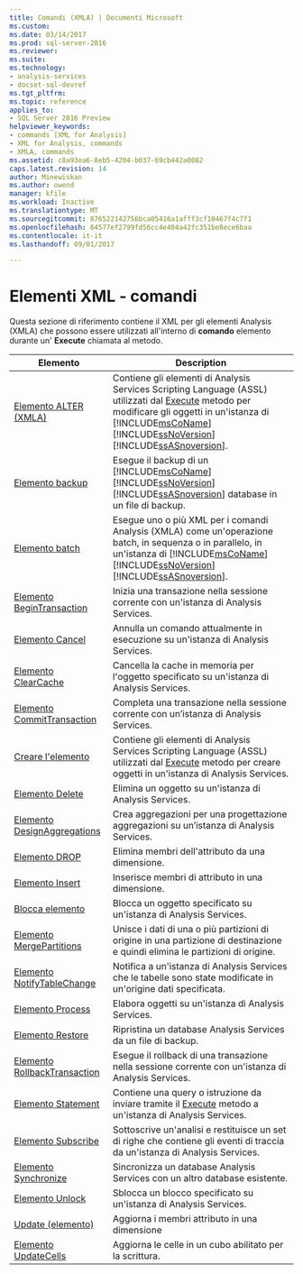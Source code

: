 ```yaml
---
title: Comandi (XMLA) | Documenti Microsoft
ms.custom: 
ms.date: 03/14/2017
ms.prod: sql-server-2016
ms.reviewer: 
ms.suite: 
ms.technology:
- analysis-services
- docset-sql-devref
ms.tgt_pltfrm: 
ms.topic: reference
applies_to:
- SQL Server 2016 Preview
helpviewer_keywords:
- commands [XML for Analysis]
- XML for Analysis, commands
- XMLA, commands
ms.assetid: c8a93ea6-8eb5-4204-b037-69cb442a0082
caps.latest.revision: 14
author: Minewiskan
ms.author: owend
manager: kfile
ms.workload: Inactive
ms.translationtype: MT
ms.sourcegitcommit: 876522142756bca05416a1afff3cf10467f4c7f1
ms.openlocfilehash: 64577ef2799fd56cc4e404a42fc351be8ece6baa
ms.contentlocale: it-it
ms.lasthandoff: 09/01/2017

---
```

# <a name="xml-elements---commands"></a>Elementi XML - comandi
  Questa sezione di riferimento contiene il XML per gli elementi Analysis (XMLA) che possono essere utilizzati all'interno di **comando** elemento durante un' **Execute** chiamata al metodo.  
  
|Elemento|Description|  
|-------------|-----------------|  
|[Elemento ALTER (XMLA)](../../../analysis-services/xmla/xml-elements-commands/alter-element-xmla.md)|Contiene gli elementi di Analysis Services Scripting Language (ASSL) utilizzati dal [Execute](../../../analysis-services/xmla/xml-elements-methods-execute.md) metodo per modificare gli oggetti in un'istanza di [!INCLUDE[msCoName](../../../includes/msconame-md.md)] [!INCLUDE[ssNoVersion](../../../includes/ssnoversion-md.md)] [!INCLUDE[ssASnoversion](../../../includes/ssasnoversion-md.md)].|  
|[Elemento backup](../../../analysis-services/xmla/xml-elements-commands/backup-element-xmla.md)|Esegue il backup di un [!INCLUDE[msCoName](../../../includes/msconame-md.md)] [!INCLUDE[ssNoVersion](../../../includes/ssnoversion-md.md)] [!INCLUDE[ssASnoversion](../../../includes/ssasnoversion-md.md)] database in un file di backup.|  
|[Elemento batch](../../../analysis-services/xmla/xml-elements-commands/batch-element-xmla.md)|Esegue uno o più XML per i comandi Analysis (XMLA) come un'operazione batch, in sequenza o in parallelo, in un'istanza di [!INCLUDE[msCoName](../../../includes/msconame-md.md)] [!INCLUDE[ssNoVersion](../../../includes/ssnoversion-md.md)] [!INCLUDE[ssASnoversion](../../../includes/ssasnoversion-md.md)].|  
|[Elemento BeginTransaction](../../../analysis-services/xmla/xml-elements-commands/begintransaction-element-xmla.md)|Inizia una transazione nella sessione corrente con un'istanza di Analysis Services.|  
|[Elemento Cancel](../../../analysis-services/xmla/xml-elements-commands/cancel-element-xmla.md)|Annulla un comando attualmente in esecuzione su un'istanza di Analysis Services.|  
|[Elemento ClearCache](../../../analysis-services/xmla/xml-elements-commands/clearcache-element-xmla.md)|Cancella la cache in memoria per l'oggetto specificato su un'istanza di Analysis Services.|  
|[Elemento CommitTransaction](../../../analysis-services/xmla/xml-elements-commands/committransaction-element-xmla.md)|Completa una transazione nella sessione corrente con un’istanza di Analysis Services.|  
|[Creare l'elemento](../../../analysis-services/xmla/xml-elements-commands/create-element-xmla.md)|Contiene gli elementi di Analysis Services Scripting Language (ASSL) utilizzati dal [Execute](../../../analysis-services/xmla/xml-elements-methods-execute.md) metodo per creare oggetti in un'istanza di Analysis Services.|  
|[Elemento Delete](../../../analysis-services/xmla/xml-elements-commands/delete-element-xmla.md)|Elimina un oggetto su un'istanza di Analysis Services.|  
|[Elemento DesignAggregations](../../../analysis-services/xmla/xml-elements-commands/designaggregations-element-xmla.md)|Crea aggregazioni per una progettazione aggregazioni su un’istanza di Analysis Services.|  
|[Elemento DROP](../../../analysis-services/xmla/xml-elements-commands/drop-element-xmla.md)|Elimina membri dell'attributo da una dimensione.|  
|[Elemento Insert](../../../analysis-services/xmla/xml-elements-commands/insert-element-xmla.md)|Inserisce membri di attributo in una dimensione.|  
|[Blocca elemento](../../../analysis-services/xmla/xml-elements-commands/lock-element-xmla.md)|Blocca un oggetto specificato su un'istanza di Analysis Services.|  
|[Elemento MergePartitions](../../../analysis-services/xmla/xml-elements-commands/mergepartitions-element-xmla.md)|Unisce i dati di una o più partizioni di origine in una partizione di destinazione e quindi elimina le partizioni di origine.|  
|[Elemento NotifyTableChange](../../../analysis-services/xmla/xml-elements-commands/notifytablechange-element-xmla.md)|Notifica a un'istanza di Analysis Services che le tabelle sono state modificate in un'origine dati specificata.|  
|[Elemento Process](../../../analysis-services/xmla/xml-elements-commands/process-element-xmla.md)|Elabora oggetti su un'istanza di Analysis Services.|  
|[Elemento Restore](../../../analysis-services/xmla/xml-elements-commands/restore-element-xmla.md)|Ripristina un database Analysis Services da un file di backup.|  
|[Elemento RollbackTransaction](../../../analysis-services/xmla/xml-elements-commands/rollbacktransaction-element-xmla.md)|Esegue il rollback di una transazione nella sessione corrente con un'istanza di Analysis Services.|  
|[Elemento Statement](../../../analysis-services/xmla/xml-elements-commands/statement-element-xmla.md)|Contiene una query o istruzione da inviare tramite il [Execute](../../../analysis-services/xmla/xml-elements-methods-execute.md) metodo a un'istanza di Analysis Services.|  
|[Elemento Subscribe](../../../analysis-services/xmla/xml-elements-commands/subscribe-element-xmla.md)|Sottoscrive un'analisi e restituisce un set di righe che contiene gli eventi di traccia da un'istanza di Analysis Services.|  
|[Elemento Synchronize](../../../analysis-services/xmla/xml-elements-commands/synchronize-element-xmla.md)|Sincronizza un database Analysis Services con un altro database esistente.|  
|[Elemento Unlock](../../../analysis-services/xmla/xml-elements-commands/unlock-element-xmla.md)|Sblocca un blocco specificato su un'istanza di Analysis Services.|  
|[Update (elemento)](../../../analysis-services/xmla/xml-elements-commands/update-element-xmla.md)|Aggiorna i membri attributo in una dimensione|  
|[Elemento UpdateCells](../../../analysis-services/xmla/xml-elements-commands/updatecells-element-xmla.md)|Aggiorna le celle in un cubo abilitato per la scrittura.|  
  
  


